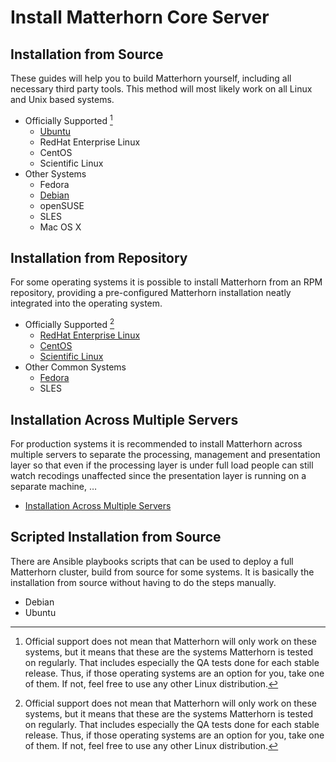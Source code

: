 Install Matterhorn Core Server
==============================

Installation from Source
------------------------

These guides will help you to build Matterhorn yourself, including all
necessary third party tools. This method will most likely work on all Linux and
Unix based systems.

 - Officially Supported [^officialsupport]
    - [Ubuntu](source-debian-ubuntu.md)
    - RedHat Enterprise Linux
    - CentOS
    - Scientific Linux
 - Other Systems
    - Fedora
    - [Debian](source-debian-ubuntu.md)
    - openSUSE
    - SLES
    - Mac OS X


Installation from Repository
----------------------------

For some operating systems it is possible to install Matterhorn from an RPM
repository, providing a pre-configured Matterhorn installation neatly
integrated into the operating system.

 - Officially Supported [^officialsupport]
    - [RedHat Enterprise Linux](rpm-rhel-sl-centos.md)
    - [CentOS](rpm-rhel-sl-centos.md)
    - [Scientific Linux](rpm-rhel-sl-centos.md)
 - Other Common Systems
    - [Fedora](rpm-fedora.md)
    - SLES


Installation Across Multiple Servers
------------------------------------

For production systems it is recommended to install Matterhorn across multiple
servers to separate the processing, management and presentation layer so that
even if the processing layer is under full load people can still watch
recodings unaffected since the presentation layer is running on a separate
machine, …

 - [Installation Across Multiple Servers](multiple-servers.md)

Scripted Installation from Source
---------------------------------

There are Ansible playbooks scripts that can be used to deploy a full
Matterhorn cluster, build from source for some systems. It is basically the
installation from source without having to do the steps manually.

 - Debian
 - Ubuntu


[^officialsupport]: Official support does not mean that Matterhorn will only
work on these systems, but it means that these are the systems Matterhorn is
tested on regularly. That includes especially the QA tests done for each stable
release. Thus, if those operating systems are an option for you, take one of
them. If not, feel free to use any other Linux distribution.
